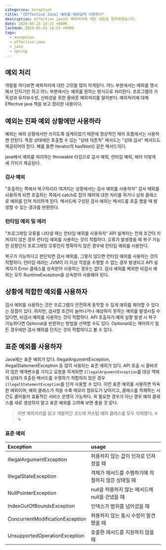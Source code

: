 ```yaml
---
categories: exception
title: "[Effective Java] 예외를 예외답게 사용하기"
description: effective java의 예외처리에 대한 내용을 정리하였습니다.
date: 2024-05-25 14:33 +0900
lastmod: 2024-05-25 14:33 +0900
tags:
  - exception
  - effective-java
  - java
  - spring
---
```


## 예외 처리

개발을 하다보면 예외처리에 대한 고민을 많이 하게된다. 어느 부분에서는 예외를 명시해서 던지기만 하고 어느 부분에서는 예외를 원하는 방식으로 처리한다. 프로그램의 가독성과 유지보수성, 신뢰성을 위한 올바른 예외처리를 알아본다. 예외처리에 대해 Effective java 책을 보고 정리한 내용이다.

## 예외는 진짜 예외 상황에만 사용하라

예외는 예외 상황에서만 쓰이도록 설계되었기 때문에 정상적인 제어 흐름에서는 사용하면 안된다. 특정 상태에만 호출할 수 있는 "상태 의존적" 메서드는 "상태 검사" 메서드도 제공되어야 한다. 예를 들면 Iterator의 hasNext() 같은 메서드이다.

java에서 예외를 처리하는 throwable 타입으로 검사 예외, 런타임 예외, 에러 이렇게 세 가지가 제공된다.

### 검사 예외

"호출하는 쪽에서 복구하리라 여겨지는 상황에서는 검사 예외를 사용하자"
검사 예외를 사용하게 되면 호출하는 쪽에서 catch로 잡아 예외에 대한 처리를 하거나 상위 클래스로 예외를 던져 처리하게 된다. 메서드에 구성된 검사 예외는 메서드를 호출 했을 때 발생할 수 있는 결과를 반환한다.

### 런타임 예외 및 에러

"프로그래밍 오류를 나타낼 때는 런타임 예외를 사용하자"
API 설계자는 전제 조건이 지켜지지 않은 경우 런타임 예외를 사용하는 것이 적합하다. 오류가 발생했을 때 복구 가능한 상황인지 프로그래밍 오류인지 명확하지 않은 경우에 런타임 예외를 사용한다.

복구가 가능하다고 판단되면 검사 예외를, 그렇지 않으면 런타임 예외를 사용하는 것이 적합하다. 런타임 에러는 JVM이 더 이상 작업을 수행할 수 없는 경우 발생되고 API 설계자가 Error 클래스를 상속받아 사용하는 경우는 없다. 검사 예외를 제외한 비검사 예외는 모두 RuntimeException을 상속받아 사용해야 된다.

## 상황에 적합한 예외를 사용하자

검사 예외를 사용하는 것은 프로그램이 안전하게 동작할 수 있게 예외를 제어할 수 있다는 장점이 있다. 하지만, 검사할 조건이 늘어나거나 예상하지 못하는 예외를 발생시킬 수 있다면, 비검사 예외를 사용하는 것이 적합하다.
API 호출자가 예외 상황 발생 시 복구 가능하다면 Optional을 반환하는 방법을 선택할 수도 있다. Optional로는 제어하기 힘든 경우에만 검사 예외를 던지는 것이 적합하다고 볼 수 있다.

## 표준 예외를 사용하자

Java에는 표준 예외가 있다. IllegalArgumentException, illegalStatementException 등 많이 사용되는 표준 예외가 있다. API 호출 시 올바르지 않은 매개변수를 가지고 요청을 하게되면 `IllegalArgumentException`를 대상 객체의 상태가 호출된 메서드를 수행하기 적합하지 않은 경우 `illegalStatementException`를 던져 사용할 수 있다. 이런 표준 예외를 사용하면 익숙한 예외이며, 예외 클래스가 적을 수록 메모리 점유도가 낮아지고, 클래스를 적재하는 시간도 줄어들어 효율적인 서비스 운영이 가능하다. 꼭 필요한 경우가 아닌 경우 예외 클래스를 새로 생성하지 말고 표준 예외를 고려해 보면 좋을 것 같다.

> 이번 예외처리를 읽고 개발하던 코드에 커스텀 예외 클래스를 모두 삭제했다. ㅎㅎ

### 표준 예외

| Exception                       | usage                                              |
| :------------------------------ | :------------------------------------------------- |
| IllegalArgumentException        | 허용하지 않는 값이 인자로 던져졌을 때              |
| IllegalStateException           | 객체가 메서드를 수행하기에 적절하지 않은 상태일 때 |
| NullPointerException            | null을 허용하지 않는 메서드에 null을 건넸을 때     |
| IndexOutOfBoundsException       | 인덱스가 범위를 넘어섰을 때                        |
| ConcurrentModificationException | 허용하지 않는 동시 수정이 발견됐을 때              |
| UnsupportedOperationException   | 호출한 메서드를 지원하지 않을 때                   |
